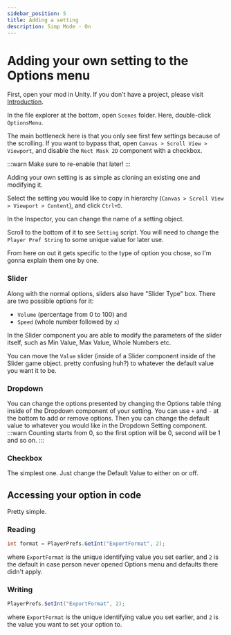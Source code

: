 ```yaml
---
sidebar_position: 5
title: Adding a setting
description: Simp Mode - On
---
```


# Adding your own setting to the Options menu

First, open your mod in Unity. If you don't have a project, please visit [Introduction](../intro).

In the file explorer at the bottom, open `Scenes` folder. Here, double-click `OptionsMenu`.

The main bottleneck here is that you only see first few settings because of the scrolling.
If you want to bypass that, open `Canvas > Scroll View > Viewport`, and disable the `Rect Mask 2D` component with a checkbox.

:::warn
Make sure to re-enable that later!
:::

Adding your own setting is as simple as cloning an existing one and modifying it.

Select the setting you would like to copy in hierarchy (`Canvas > Scroll View > Viewport > Content`), and click `Ctrl+D`.

In the Inspector, you can change the name of a setting object.

Scroll to the bottom of it to see `Setting` script. You will need to change the `Player Pref String` to some unique value for later use.

From here on out it gets specific to the type of option you chose, so I'm gonna explain them one by one.

### Slider

Along with the normal options, sliders also have "Slider Type" box. There are two possible options for it:
- `Volume` (percentage from 0 to 100) and
- `Speed` (whole number followed by `x`)

In the Slider component you are able to modify the parameters of the slider itself, such as Min Value, Max Value, Whole Numbers etc.

You can move the `Value` slider (inside of a Slider component inside of the Slider game object. pretty confusing huh?) to whatever the default value you want it to be.

### Dropdown

You can change the options presented by changing the Options table thing inside of the Dropdown component of your setting. You can use `+` and `-` at the bottom to add or remove options. Then you can change the default value to whatever you would like in the Dropdown Setting component.
:::warn
Counting starts from 0, so the first option will be 0, second will be 1 and so on.
:::

### Checkbox

The simplest one. Just change the Default Value to either on or off.

## Accessing your option in code

Pretty simple.

### Reading

```cs
int format = PlayerPrefs.GetInt("ExportFormat", 2);
```

where `ExportFormat` is the unique identifying value you set earlier, and `2` is the default in case person never opened Options menu and defaults there didn't apply.

### Writing

```cs
PlayerPrefs.SetInt("ExportFormat", 2);
```

where `ExportFormat` is the unique identifying value you set earlier, and `2` is the value you want to set your option to.